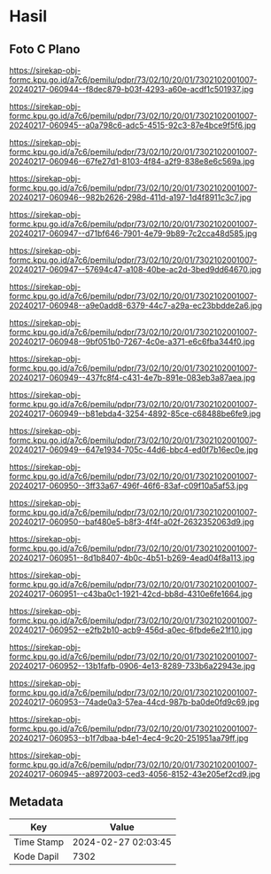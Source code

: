 # Hasil

## Foto C Plano

https://sirekap-obj-formc.kpu.go.id/a7c6/pemilu/pdpr/73/02/10/20/01/7302102001007-20240217-060944--f8dec879-b03f-4293-a60e-acdf1c501937.jpg

https://sirekap-obj-formc.kpu.go.id/a7c6/pemilu/pdpr/73/02/10/20/01/7302102001007-20240217-060945--a0a798c6-adc5-4515-92c3-87e4bce9f5f6.jpg

https://sirekap-obj-formc.kpu.go.id/a7c6/pemilu/pdpr/73/02/10/20/01/7302102001007-20240217-060946--67fe27d1-8103-4f84-a2f9-838e8e6c569a.jpg

https://sirekap-obj-formc.kpu.go.id/a7c6/pemilu/pdpr/73/02/10/20/01/7302102001007-20240217-060946--982b2626-298d-411d-a197-1d4f8911c3c7.jpg

https://sirekap-obj-formc.kpu.go.id/a7c6/pemilu/pdpr/73/02/10/20/01/7302102001007-20240217-060947--d71bf646-7901-4e79-9b89-7c2cca48d585.jpg

https://sirekap-obj-formc.kpu.go.id/a7c6/pemilu/pdpr/73/02/10/20/01/7302102001007-20240217-060947--57694c47-a108-40be-ac2d-3bed9dd64670.jpg

https://sirekap-obj-formc.kpu.go.id/a7c6/pemilu/pdpr/73/02/10/20/01/7302102001007-20240217-060948--a9e0add8-6379-44c7-a29a-ec23bbdde2a6.jpg

https://sirekap-obj-formc.kpu.go.id/a7c6/pemilu/pdpr/73/02/10/20/01/7302102001007-20240217-060948--9bf051b0-7267-4c0e-a371-e6c6fba344f0.jpg

https://sirekap-obj-formc.kpu.go.id/a7c6/pemilu/pdpr/73/02/10/20/01/7302102001007-20240217-060949--437fc8f4-c431-4e7b-891e-083eb3a87aea.jpg

https://sirekap-obj-formc.kpu.go.id/a7c6/pemilu/pdpr/73/02/10/20/01/7302102001007-20240217-060949--b81ebda4-3254-4892-85ce-c68488be6fe9.jpg

https://sirekap-obj-formc.kpu.go.id/a7c6/pemilu/pdpr/73/02/10/20/01/7302102001007-20240217-060949--647e1934-705c-44d6-bbc4-ed0f7b16ec0e.jpg

https://sirekap-obj-formc.kpu.go.id/a7c6/pemilu/pdpr/73/02/10/20/01/7302102001007-20240217-060950--3ff33a67-496f-46f6-83af-c09f10a5af53.jpg

https://sirekap-obj-formc.kpu.go.id/a7c6/pemilu/pdpr/73/02/10/20/01/7302102001007-20240217-060950--baf480e5-b8f3-4f4f-a02f-2632352063d9.jpg

https://sirekap-obj-formc.kpu.go.id/a7c6/pemilu/pdpr/73/02/10/20/01/7302102001007-20240217-060951--8d1b8407-4b0c-4b51-b269-4ead04f8a113.jpg

https://sirekap-obj-formc.kpu.go.id/a7c6/pemilu/pdpr/73/02/10/20/01/7302102001007-20240217-060951--c43ba0c1-1921-42cd-bb8d-4310e6fe1664.jpg

https://sirekap-obj-formc.kpu.go.id/a7c6/pemilu/pdpr/73/02/10/20/01/7302102001007-20240217-060952--e2fb2b10-acb9-456d-a0ec-6fbde6e21f10.jpg

https://sirekap-obj-formc.kpu.go.id/a7c6/pemilu/pdpr/73/02/10/20/01/7302102001007-20240217-060952--13b1fafb-0906-4e13-8289-733b6a22943e.jpg

https://sirekap-obj-formc.kpu.go.id/a7c6/pemilu/pdpr/73/02/10/20/01/7302102001007-20240217-060953--74ade0a3-57ea-44cd-987b-ba0de0fd9c69.jpg

https://sirekap-obj-formc.kpu.go.id/a7c6/pemilu/pdpr/73/02/10/20/01/7302102001007-20240217-060953--b1f7dbaa-b4e1-4ec4-9c20-251951aa79ff.jpg

https://sirekap-obj-formc.kpu.go.id/a7c6/pemilu/pdpr/73/02/10/20/01/7302102001007-20240217-060945--a8972003-ced3-4056-8152-43e205ef2cd9.jpg


## Metadata

| Key        | Value               |
| ---------- | ------------------- |
| Time Stamp | 2024-02-27 02:03:45 |
| Kode Dapil | 7302                |



